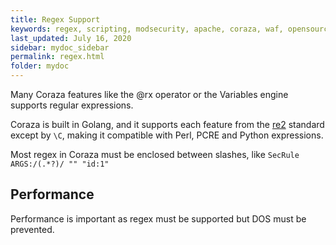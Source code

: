 ```yaml
---
title: Regex Support
keywords: regex, scripting, modsecurity, apache, coraza, waf, opensource
last_updated: July 16, 2020
sidebar: mydoc_sidebar
permalink: regex.html
folder: mydoc
---
```


Many Coraza features like the @rx operator or the Variables engine supports regular expressions.

Coraza is built in Golang, and it supports each feature from the [re2](https://github.com/google/re2/wiki/Syntax) standard except by ``\C``, making it compatible with Perl, PCRE and Python expressions.

Most regex in Coraza must be enclosed between slashes, like ``SecRule ARGS:/(.*?)/ "" "id:1"``

## Performance

Performance is important as regex must be supported but DOS must be prevented.
